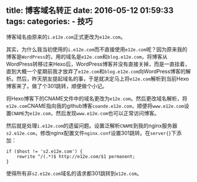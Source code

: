 title: 博客域名转正
date: 2016-05-12 01:59:33
tags:
categories:
	- 技巧
---
博客域名由原来的`i.e12e.com`正式更改为`e12e.com`。
<!--more-->

其实，为什么我当初使用的`i.e12e.com`而不直接使用`e12e.com`呢？因为原来我的博客是`WordPress`的，用的域名是`e12e.com`和`blog.e12e.com`，将博客从WordPress转移过来Hexo后，WordPress博客并没有直接关掉，而是一直挂着，直到大概一个星期前我才放弃了`e12e.com`和`blog.e12e.com`向WordPress博客的解析。然后，昨天朋友提起域名的事，于是就决定马上将`e12e.com`解析到当前Hexo博客来了。做了个301跳转，顺便做个小记。

将Hexo博客下的CNAME文件中的域名更改为`e12e.com`。然后更改域名解析，将`e12e.com`CNAME指向我的github博客`coande.e12e.com`，顺便将`www.e12e.com`设置`CNAME`为`e12e.com`，然后发现`www.e12e.com`也可以正常访问博客。

然后就是处理`i.e12e.com`的遗留问题。设置泛解析`CNAME`到我的nginx服务器`s2.e12e.com`，修改nginx配置文件`nginx.conf`设置301跳转。在`server{}`下添加：
```
if ($host != 's2.e12e.com') { 
	rewrite ^/(.*)$ http://e12e.com/$1 permanent; 
}
```
使得所有非`s2.e12e.com`域名的请求都301跳转到`e12e.com`。
